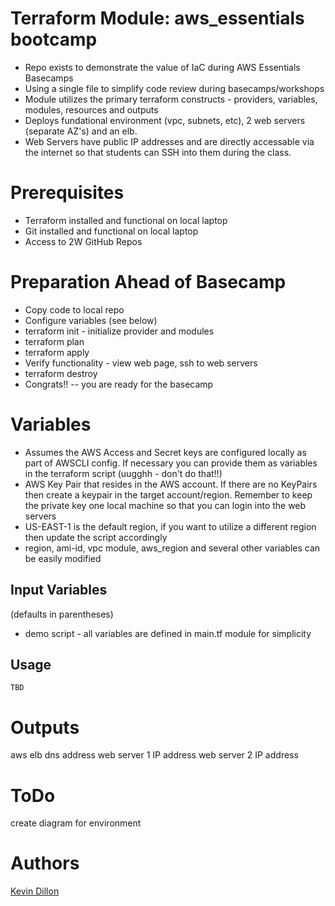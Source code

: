 Terraform Module: aws_essentials bootcamp
===========

- Repo exists to demonstrate the value of IaC during AWS Essentials Basecamps
- Using a single file to simplify code review during basecamps/workshops
- Module utilizes the primary terraform constructs - providers, variables, modules, resources and outputs
- Deploys fundational environment (vpc, subnets, etc), 2 web servers (separate AZ's) and an elb.  
- Web Servers have public IP addresses and are directly accessable via the internet so that students can SSH into them during the class.

# Prerequisites
- Terraform installed and functional on local laptop
- Git installed and functional on local laptop
- Access to 2W GitHub Repos

# Preparation Ahead of Basecamp
- Copy code to local repo
- Configure variables (see below)
- terraform init - initialize provider and modules
- terraform plan
- terraform apply
- Verify functionality - view web page, ssh to web servers
- terraform destroy
- Congrats!! -- you are ready for the basecamp

# Variables
- Assumes the AWS Access and Secret keys are configured locally as part of AWSCLI config.  If necessary you can provide them as variables in the terraform script (uugghh - don't do that!!)
- AWS Key Pair that resides in the AWS account. If there are no KeyPairs then create a keypair in the target account/region.  Remember to keep the private key one local machine so that you can login into the web servers
- US-EAST-1 is the default region, if you want to utilize a different region then update the script accordingly
- region, ami-id, vpc module, aws_region and several other variables can be easily modified


Input Variables
----------------------
(defaults in parentheses)

- demo script - all variables are defined in main.tf module for simplicity

Usage
-----

```
TBD
```

Outputs
=======

aws elb dns address
web server 1 IP address
web server 2 IP address

ToDo
=======

create diagram for environment


Authors
=======

[Kevin Dillon](kdillon@2ndwatch.com)
